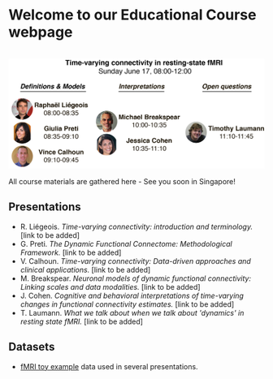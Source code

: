 # Welcome to our Educational Course webpage
&nbsp;
![Course Overview](/docs/overview.png)

All course materials are gathered here - See you soon in Singapore!

## Presentations

* R. Liégeois. _Time-varying connectivity: introduction and terminology._ [link to be added]
* G. Preti. _The Dynamic Functional Connectome: Methodological Framework._ [link to be added]
* V. Calhoun. _Time-varying connectivity: Data-driven approaches and clinical applications._ [link to be added]
* M. Breakspear. _Neuronal models of dynamic functional connectivity: Linking scales and data modalities._ [link to be added]
* J. Cohen. _Cognitive and behavioral interpretations of time-varying changes in functional connectivity estimates._ [link to be added]
* T. Laumann. _What we talk about when we talk about 'dynamics' in resting state fMRI._ [link to be added]


## Datasets

* [fMRI toy example](/docs/fMRI_example.zip) data used in several presentations.




